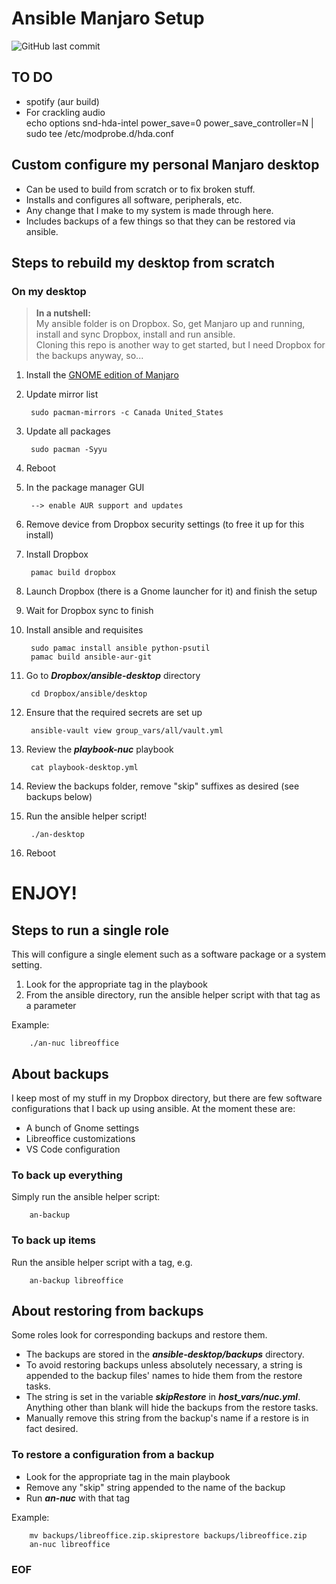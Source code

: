 # Ansible Manjaro Setup

![GitHub last commit](https://img.shields.io/github/last-commit/marinierb/ansible-desktop)


## TO DO
- spotify (aur build)
- For crackling audio
<br>echo options snd-hda-intel power_save=0 power_save_controller=N | sudo tee /etc/modprobe.d/hda.conf

## Custom configure my personal Manjaro desktop

- Can be used to build from scratch or to fix broken stuff.
- Installs and configures all software, peripherals, etc.
- Any change that I make to my system is made through here.
- Includes backups of a few things so that they can be restored via ansible.

## Steps to rebuild my desktop from scratch

### On my desktop

>**In a nutshell:**
><br>My ansible folder is on Dropbox. So, get Manjaro up and running, install and sync Dropbox, install and run ansible.
><br>Cloning this repo is another way to get started, but I need Dropbox for the backups anyway, so...

1. Install the [GNOME edition of Manjaro](https://manjaro.org/download/)

1. Update mirror list

        sudo pacman-mirrors -c Canada United_States

1. Update all packages

        sudo pacman -Syyu

1. Reboot

1. In the package manager GUI

        --> enable AUR support and updates

1. Remove device from Dropbox security settings (to free it up for this install)

1. Install Dropbox

        pamac build dropbox
        
1. Launch Dropbox (there is a Gnome launcher for it) and finish the setup

1. Wait for Dropbox sync to finish

1. Install ansible and requisites

        sudo pamac install ansible python-psutil
        pamac build ansible-aur-git

1. Go to ***Dropbox/ansible-desktop*** directory

        cd Dropbox/ansible/desktop

1. Ensure that the required secrets are set up

        ansible-vault view group_vars/all/vault.yml

1. Review the ***playbook-nuc*** playbook

        cat playbook-desktop.yml

1. Review the backups folder, remove "skip" suffixes as desired (see backups below)

1. Run the ansible helper script!

        ./an-desktop

1. Reboot

#
# ENJOY!

## Steps to run a single role

This will configure a single element such as a software package or a system setting.

1. Look for the appropriate tag in the playbook
1. From the ansible directory, run the ansible helper script with that tag as a parameter

Example:

        ./an-nuc libreoffice

## About backups

I keep most of my stuff in my Dropbox directory, but there are few software configurations that I back up using ansible. At the moment these are:

- A bunch of Gnome settings
- Libreoffice customizations
- VS Code configuration

### To back up everything

Simply run the ansible helper script:

        an-backup

### To back up items

Run the ansible helper script with a tag, e.g.

        an-backup libreoffice

## About restoring from backups

Some roles look for corresponding backups and restore them.
- The backups are stored in the ***ansible-desktop/backups*** directory.
- To avoid restoring backups unless absolutely necessary, a string is appended to the backup files' names to hide them from the restore tasks.
- The string is set in the variable ***skipRestore*** in ***host_vars/nuc.yml***. Anything other than blank will hide the backups from the restore tasks.
- Manually remove this string from the backup's name if a restore is in fact desired.

### To restore a configuration from a backup

- Look for the appropriate tag in the main playbook
- Remove any "skip" string appended to the name of the backup
- Run ***an-nuc*** with that tag

Example:

        mv backups/libreoffice.zip.skiprestore backups/libreoffice.zip
        an-nuc libreoffice

### EOF
